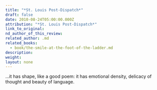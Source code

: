 ```yaml
---
title: "*St. Louis Post-Dispatch*"
draft: false
date: 2010-08-24T05:00:00.000Z
attribution: "*St. Louis Post-Dispatch*"
link_to_original:
nd_author_of_this_review:
related_author: .md
related_books:
  - book/the-smile-at-the-foot-of-the-ladder.md
description:
weight:
layout: none
---
```

…it has shape, like a good poem: it has emotional density, delicacy of thought and beauty of language.

